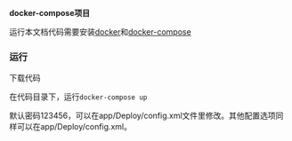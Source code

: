 **docker-compose项目**

运行本文档代码需要安装[docker](https://www.runoob.com/docker/docker-tutorial.html)和[docker-compose](https://www.runoob.com/docker/docker-compose.html)


### 运行

下载代码

在代码目录下，运行`docker-compose up`

默认密码123456，可以在app/Deploy/config.xml文件里修改。其他配置选项同样可以在app/Deploy/config.xml。
